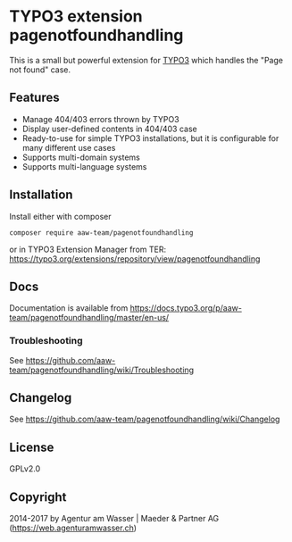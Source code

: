 # TYPO3 extension pagenotfoundhandling

This is a small but powerful extension for [TYPO3](https://typo3.org/) which
handles the "Page not found" case.

## Features

- Manage 404/403 errors thrown by TYPO3
- Display user-defined contents in 404/403 case
- Ready-to-use for simple TYPO3 installations, but it is configurable for many different use cases
- Supports multi-domain systems
- Supports multi-language systems

## Installation

Install either with composer
```
composer require aaw-team/pagenotfoundhandling
```
or in TYPO3 Extension Manager from TER:
https://typo3.org/extensions/repository/view/pagenotfoundhandling

## Docs

Documentation is available from
https://docs.typo3.org/p/aaw-team/pagenotfoundhandling/master/en-us/

### Troubleshooting

See https://github.com/aaw-team/pagenotfoundhandling/wiki/Troubleshooting

## Changelog

See https://github.com/aaw-team/pagenotfoundhandling/wiki/Changelog

## License

GPLv2.0

## Copyright

2014-2017 by Agentur am Wasser | Maeder & Partner AG (https://web.agenturamwasser.ch)
